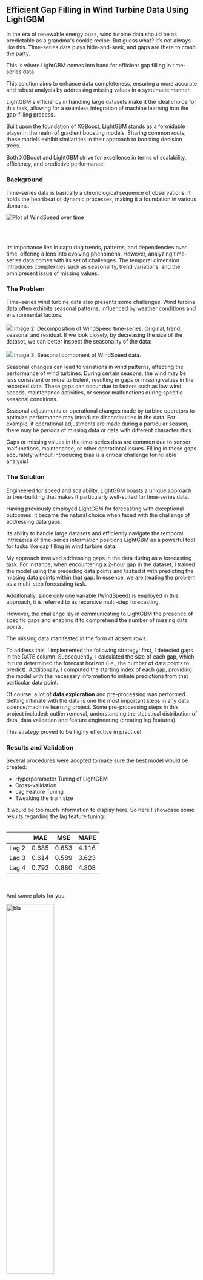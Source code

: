 ## Efficient Gap Filling in Wind Turbine Data Using LightGBM

In the era of renewable energy buzz, wind turbine data should be as predictable as a grandma's cookie recipe. 
But guess what? It’s not always like this. Time-series data plays hide-and-seek, and gaps are there to  crash the party.

This is where LightGBM comes into hand for efficient gap filling in time-series data.

This solution aims to enhance data completeness, ensuring a more accurate and robust analysis by addressing missing values in a systematic manner. 

LightGBM's efficiency in handling large datasets make it the ideal choice for this task, allowing for a seamless integration of machine learning into the gap-filling process.

Built upon the foundation of XGBoost, LightGBM stands as a formidable player in the realm of gradient boosting models. Sharing common roots, these models exhibit similarities in their approach to boosting decision trees.

Both XGBoost and LightGBM strive for excellence in terms of scalability, efficiency, and predictive performance!
### Background
Time-series data is basically a chronological sequence of observations. It holds the heartbeat of dynamic processes, making it a foundation in various domains. 

<!-- <div><img src="images/ws_date.png" alt="bla"></div>  
<div><img src="./images/ws_date.png" alt="bla"></div>  
<div><img src="ws_date.png" alt="bla"></div> --> 
<!-- 
 <div><img src="./saranobrega.github.io/images/ws_date.png" alt="bla"></div> --> 
 
<div><img src="/images/ws_date.png" alt="Plot of WindSpeed over time"></div> 

<br><br>

Its importance lies in capturing trends, patterns, and dependencies over time, offering a lens into evolving phenomena. However, analyzing time-series data comes with its set of challenges. The temporal dimension introduces complexities such as seasonality, trend variations, and the omnipresent issue of missing values.

### The Problem

Time-series wind turbine data also presents some challenges.  Wind turbine data often exhibits seasonal patterns, influenced by weather conditions and environmental factors.
<br><br>
![](https://github.com/saranobrega/saranobrega.github.io/blob/main/_posts/Images/decomposition.png)
Image 2: Decomposition of WindSpeed time-series: Original, trend, seasonal and residual.
If we look closely, by decreasing the size of the dataset, we can better inspect the seasonality of the data:
<br><br>
![](https://github.com/saranobrega/saranobrega.github.io/blob/main/_posts/Images/seasonality.png)
Image 3: Seasonal component of WindSpeed data.

Seasonal changes can lead to variations in wind patterns, affecting the performance of wind turbines. During certain seasons, the wind may be less consistent or more turbulent, resulting in gaps or missing values in the recorded data. These gaps can occur due to factors such as low wind speeds, maintenance activities, or sensor malfunctions during specific seasonal conditions.

Seasonal adjustments or operational changes made by turbine operators to optimize performance may introduce discontinuities in the data. For example, if operational adjustments are made during a particular season, there may be periods of missing data or data with different characteristics.

Gaps or missing values in the time-series data are common due to sensor malfunctions, maintenance, or other operational issues. Filling in these gaps accurately without introducing bias is a critical challenge for reliable analysis!

### The Solution 

Engineered for speed and scalability, LightGBM boasts a unique approach to tree-building that makes it particularly well-suited for time-series data. 

Having previously employed LightGBM for forecasting with exceptional outcomes, it became the natural choice when faced with the challenge of addressing data gaps. 

Its ability to handle large datasets and efficiently navigate the temporal intricacies of time-series information positions LightGBM as a powerful tool for tasks like gap filling in wind turbine data.

My approach involved addressing gaps in the data during as a forecasting task. For instance, when encountering a 2-hour gap in the dataset, I trained the model using the preceding data points and tasked it with predicting the missing data points within that gap. In essence, we are treating the problem as a multi-step forecasting task.

Additionally, since only one variable (WindSpeed) is employed in this approach, it is referred to as recursive multi-step forecasting.

However, the challenge lay in communicating to LightGBM the presence of specific gaps and enabling it to comprehend the number of missing data points. 

The missing data manifested in the form of absent rows. 

To address this, I implemented the following strategy: first, I detected gaps in the DATE column. Subsequently, I calculated the size of each gap, which in turn determined the forecast horizon (i.e., the number of data points to predict). Additionally, I computed the starting index of each gap, providing the model with the necessary information to initiate predictions from that particular data point. 

Of course, a lot of **data exploration** and pre-processing was performed. Getting intimate with the data is one the most important steps in any data science/machine learning project. Some pre-processing steps in this project included: outlier removal, understanding the statistical distribution of data, data validation and feature engineering (creating lag features).

This strategy proved to be highly effective in practice!


### Results and Validation 

Several procedures were adopted to make sure the best model would be created:
 - Hyperparameter Tuning of LightGBM
 - Cross-validation 
 - Lag Feature Tuning
 - Tweaking the train size 

It would be too much information to display here. So here I showcase some results regarding the lag feature tuning:
<br><br>

|          | MAE   | MSE   | MAPE  |
|----------|-------|-------|-------|
| Lag 2    | 0.685 | 0.653 | 4.116 |
| Lag 3    | 0.614 | 0.589 | 3.623 |
| Lag 4    | 0.792 | 0.880 | 4.808 |

<br><br>
And some plots for you:

<div><img src="Images/lag1.png" alt="bla" width="50%"></div>  
Image 4: Results considering a lag feature of 2. 
<br><br>
<div><img src="Images/lag3.png" alt="bla" width="50%"></div>  
Image 5: Results considering a lag feature of 3.
<br><br>
<div><img src="Images/lag4.png" alt="bla" width="50%"></div>  
Image 6: Results considering a lag feature of 4.
<br><br>
#### Results
<div><img src="Images/result1.png" alt="bla"></div>  
Image 7: Gap filling WindSpeed plot results.
<br><br>
<div><img src="Images/results2.png" alt="bla"></div>   
Image 8: Gap filling WindSpeed plot results.

<br><br>
I also tested the code on other type of energy data, in this case in the total active energy data in several households:

<div><img src="Images/results3.png" alt="bla"></div>  
Image 9: Total active energy data gap filling results.

### Pros and Cons

**Advantages:** All the advantages listed above regarding lightgbm (scalability, adaptability, robustness, simple hyperparameter tuning) ;). Plus, as we are tranining no neural network, the runtime is relatively very fast, as you can imagine. Besides, it is highly explainable :) . 

Given my strong interest in explainable AI, coupled with the development of a service for a client, a model like this proves highly valuable. Its transparency and interpretability in decision-making enable thorough result explanations, and it facilitates an examination of which features contribute most significantly to the outcomes.


**Limitations:** There is a distinct limitation to consider. In cases where the gap appears at the beginning of the dataset, for instance, before the 500th sample, the model's performance may be compromised. This is attributed to the fact that the model is trained using the entire dataset preceding the gap's index. Therefore, if a gap initiates at, let's say, index 300, the model is only trained with 299 data samples, resulting in suboptimal outcomes. Intriguingly, beyond the 500th index, the model consistently produces highly satisfactory results.

In my specific use case, this wasn't a significant concern, as I anticipated receiving datasets from the client with over 1000k+ rows. This substantial amount of data mitigated the impact of gaps occurring at the beginning of the dataset, allowing the model to be trained on a sufficiently large sample size and yielding satisfactory results.

The plot below illustrates the limitation I just mentioned. As observed, certain predictions on the date 2019-12-13 do not align with the temporal distribution of the surrounding data points. Notably, the model forecasts identical values across a span of 10+ data points. I am aware, based on the specifications of my use case, that such a pattern would not be representative of real-world data.

<br><br>
<div><img src="Images/limitations.png" alt="bla"></div>  
Image 9: Gap filling WindSpeed plot results.
<br><br>


### Deployment with Streamlit
I love Streamlit! It is so easy to use, to understand and to deploy. Its interactivity and the way it enhances the user experience is a game-changer for data exploration and data storytelling.

You can find my streamlit app [here](https://gapfilling.streamlit.app/).

Note: for this to work you need to have a dataset with the following column names: WT, ActivePower, WindSpeed and DATE.

Or you can use the default dataset to give it a try ;) 

On the left side, you can also tweak the hyperparameters of LightGBM to see how the results change based on these changes.

The app is a very simple and does not show any in-depth analysis on the data. Its purpose is mainly related to visualization and hyperparameter tweaking. 

Dive into the power of LightGBM for gap filling in wind turbine data! Explore the Streamlit app, tweak hyperparameters, and uncover the magic behind accurate predictions.

### Conclusion
The presented approach using LightGBM for gap filling in wind turbine time-series data proves to be a valuable solution. Leveraging LightGBM's scalability and effectiveness in handling large datasets, the model successfully addresses missing values, enhancing data completeness and contributing to more accurate and robust analyses.

Despite the demonstrated limitation in cases where gaps occur at the beginning of the dataset, the model exhibits promising performance beyond a certain index, showcasing its effectiveness in real-world scenarios with substantial datasets.

The adoption of LightGBM, being a transparent and interpretable model, aligns with the principles of explainable AI, providing insights into decision-making processes and feature contributions. The ease of deployment with Streamlit further enhances the user experience, allowing for interactive data exploration and hyperparameter tweaking.

It is essential to acknowledge its limitations, particularly when dealing with gaps at the dataset's outset. However, with careful consideration and ample data, the model proves to be a valuable asset in handling time-series data challenges.

Thanks a million for reading! :) 

###  References
[Time Series Forecasting with Supervised Machine Learning | by Unai López Ansoleaga | Towards Data Science](https://towardsdatascience.com/time-series-forecasting-with-machine-learning-b3072a5b44ba)

[Deep Learning, XGBoost Or Both: What Works Best For Tabular Data? (analyticsindiamag.com)](https://analyticsindiamag.com/deep-learning-xgboost-or-both-what-works-best-for-tabular-data/)

[Time Series Forecasting with LightGBM | Kaggle](https://www.kaggle.com/code/enesdilsiz/time-series-forecasting-with-lightgbm)

[Multi-step Time Series Forecasting with ARIMA, LightGBM, and Prophet | by Tomonori Masui |](https://towardsdatascience.com/multi-step-time-series-forecasting-with-arima-lightgbm-and-prophet-cc9e3f95dfb0) 

[Towards Data Science](https://towardsdatascience.com/multi-step-time-series-forecasting-with-arima-lightgbm-and-prophet-cc9e3f95dfb0)

[Recursive multi-step forecasting - Skforecast Docs (joaquinamatrodrigo.github.io)](https://joaquinamatrodrigo.github.io/skforecast/0.1/guides/autoregresive-forecaster.html)

